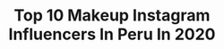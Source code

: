 ---
title: Top 10 Makeup Instagram Influencers In Peru In 2020
description: >-
  Find top makeup Instagram influencers in Peru in 2020. Most popular hashtags: #makeuplook #carnivalxlpro #youtube #plouise.
platform: Instagram
profiles:
  - username: "claudialorena_"
    fullname: >-
      ＣＬＡＵＤＩＡ ＬＯＲＥＮＡ
    location: "Peru"
    followers: 35607
    engagement: 1215
    commentsToLikes: 0.158160
    id: ck8t5fz9qa1nt0j78h33lb9z1
    verified: false
    hashtags: "#quemadordegrasa, #publicidad"
  - username: "ceciliakatz"
    fullname: >-
      Cecilia Katz
    location: "Peru"
    followers: 25898
    engagement: 327
    commentsToLikes: 0.071735
    id: ck0twjqqqfoye0i197c58iytx
    verified: false
    hashtags: "#parabenfree, #husbandandwife, #cocktailmakeup, #novias"
  - username: "anggie.makeupartist"
    fullname: >-
      Anggie Rodriguez
    location: "Peru"
    followers: 4022
    engagement: 908
    commentsToLikes: 0.271575
    id: ck5zzoq6cc4zt0i14cq17ibln
    verified: false
    hashtags: "#makyaj, #plouise, #colors, #glittermakeup"
  - username: "maferbenites"
    fullname: >-
      MAFER BENITES
    location: "Peru"
    followers: 44885
    engagement: 234
    commentsToLikes: 0.208011
    id: ck55m203f309u0i11trhkmrnf
    verified: false
    hashtags: "#makeupclasses, #tumblrphotos, #editorialmakeup, #pinkmakeup"
  - username: "nosoyunaflor"
    fullname: >-
      Rosa Reynoso
    location: "Peru"
    followers: 13452
    engagement: 190
    commentsToLikes: 0.496165
    id: ck1397nqbjy0n0i190jnhffk9
    verified: false
    hashtags: "#fortnite, #fback, #tiktokapp, #instafotografia"
  - username: "sandrallosamakeup"
    fullname: >-
      Sandra Llosa
    location: "Peru"
    followers: 33342
    engagement: 1060
    commentsToLikes: 0.017787
    id: ck8tda4542in70j78nq06c5m0
    verified: false
    hashtags: ""
  - username: "kawaiidoll1"
    fullname: >-
      kawaiidoll1
    location: "Peru"
    followers: 382201
    engagement: 128
    commentsToLikes: 0.010713
    id: ck0u21rarym180i19k4dh5bcs
    verified: false
    hashtags: "#saramaldonado"
  - username: "lavidamesonrie"
    fullname: >-
      Jenny Ruiz hair&makeup artist
    location: "Peru"
    followers: 2794
    engagement: 2491
    commentsToLikes: 0.038393
    id: ck14hh413aav10i19dflrkpw1
    verified: false
    hashtags: "#bluhair, #sweet, #woman, #superpower"
  - username: "medicentatssss"
    fullname: >-
      Tatiana Ciprian❣️
    location: "Peru"
    followers: 16336
    engagement: 2504
    commentsToLikes: 0.053585
    id: ck8wexam4erca0j780k8t9pn1
    verified: false
    hashtags: "#huaylarsh, #yomequedoencasa, #cuarentenacoronavirus, #marinera"
  - username: "diegomoralescc"
    fullname: >-
      D I E G O  M O R A L E S 🔥
    location: "Peru"
    followers: 22107
    engagement: 384
    commentsToLikes: 0.110311
    id: ck8sxv1z6irva0j7872wq7owk
    verified: false
    hashtags: "#streetfashion, #johnsph, #quietthechaos, #streetstyle"
---